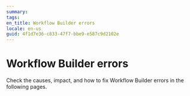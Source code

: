 ```yaml
---
summary:
tags:
en_title: Workflow Builder errors
locale: en-us
guid: 4f1d7e36-c833-47f7-bbe9-e587c9d2102e
---
```


# Workflow Builder errors

Check the causes, impact, and how to fix Workflow Builder errors in the following pages.

